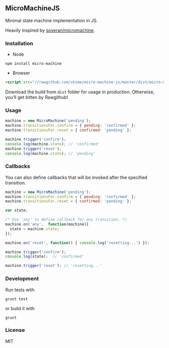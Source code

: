 ## MicroMachineJS

Minimal state machine implementation in JS.

Heavily inspired by [soveran/micromachine](https://github.com/soveran/micromachine).


### Installation

* Node

```shell
npm install micro-machine
```

* Browser

```html
<script src="//rawgithub.com/shime/micro-machine-js/master/dist/micro-machine.min.js"></script>
```

Download the build from `dist` folder for usage in production. Otherwise, you'll get bitten by Rawgithub!

### Usage

```javascript
machine = new MicroMachine('pending');
machine.transitionsFor.confirm = { pending: 'confirmed' };
machine.transitionsFor.reset = { confirmed: 'pending' };

machine.trigger('confirm');
console.log(machine.state); // 'confirmed'
machine.trigger('reset');
console.log(machine.state); // 'pending'
```

### Callbacks

You can also define callbacks that will be invoked after the specified transition.

```javascript
machine = new MicroMachine('pending');
machine.transitionsFor.confirm = { pending: 'confirmed' };
machine.transitionsFor.reset = { confirmed: 'pending' };

var state;

/* Use 'any' to define callback for any transition. */
machine.on('any',  function(machine){
  state = machine.state;
});

machine.on('reset', function() { console.log('resetting...') });

machine.trigger('confirm');
console.log(state);  // 'confirmed'

machine.trigger('reset'); // 'resetting...'
```

### Development

Run tests with

    grunt test

or build it with

    grunt

### License

MIT

